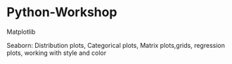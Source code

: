 # Python-Workshop

Matplotlib

Seaborn: Distribution plots, Categorical plots, Matrix plots,grids, regression plots, working with style and color 
